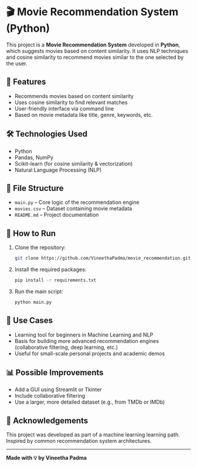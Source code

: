 # 🎬 Movie Recommendation System (Python)

This project is a **Movie Recommendation System** developed in **Python**, which suggests movies based on content similarity. It uses NLP techniques and cosine similarity to recommend movies similar to the one selected by the user.

## 🚀 Features

- Recommends movies based on content similarity
- Uses cosine similarity to find relevant matches
- User-friendly interface via command line
- Based on movie metadata like title, genre, keywords, etc.

## 🛠 Technologies Used

- Python
- Pandas, NumPy
- Scikit-learn (for cosine similarity & vectorization)
- Natural Language Processing (NLP)

## 📁 File Structure

- `main.py` – Core logic of the recommendation engine
- `movies.csv` – Dataset containing movie metadata
- `README.md` – Project documentation

## 🧪 How to Run

1. Clone the repository:
   ```bash
   git clone https://github.com/VineethaPadma/movie_recommendation.git
   ```
2. Install the required packages:
   ```bash
   pip install -r requirements.txt
   ```
3. Run the main script:
   ```bash
   python main.py
   ```

## 📌 Use Cases

- Learning tool for beginners in Machine Learning and NLP
- Basis for building more advanced recommendation engines (collaborative filtering, deep learning, etc.)
- Useful for small-scale personal projects and academic demos

## 📊 Possible Improvements

- Add a GUI using Streamlit or Tkinter
- Include collaborative filtering
- Use a larger, more detailed dataset (e.g., from TMDb or IMDb)

## 🙌 Acknowledgements

This project was developed as part of a machine learning learning path. Inspired by common recommendation system architectures.

---

**Made with 💡 by Vineetha Padma**